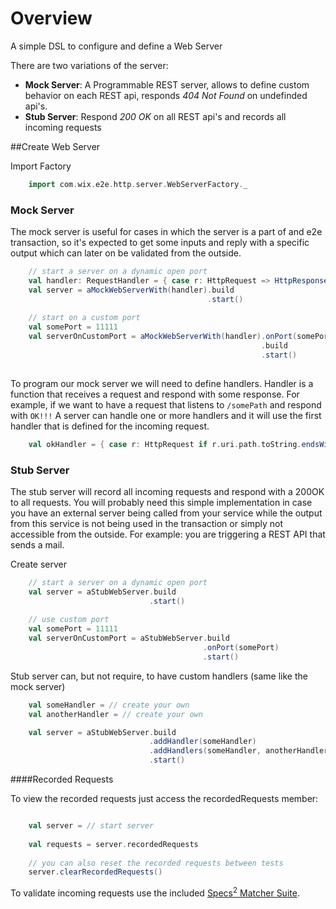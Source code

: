 Overview
========
A simple DSL to configure and define a Web Server

There are two variations of the server:
* __Mock Server__: A Programmable REST server, allows to define custom behavior on each REST api, responds *404 Not Found* on undefinded api's.
* __Stub Server__: Respond *200 OK* on all REST api's and records all incoming requests


##Create Web Server

Import Factory
```scala
    import com.wix.e2e.http.server.WebServerFactory._
```

### Mock Server

The mock server is useful for cases in which the server is a part of and e2e transaction, so it's expected to get some inputs and reply with a specific output which can later on be validated from the outside.

```scala
    // start a server on a dynamic open port
    val handler: RequestHandler = { case r: HttpRequest => HttpResponse()  }
    val server = aMockWebServerWith(handler).build
                                            .start()
                                            
    // start on a custom port                                            
    val somePort = 11111
    val serverOnCustomPort = aMockWebServerWith(handler).onPort(somePort)
                                                        .build
                                                        .start()
                                            
```

To program our mock server we will need to define handlers. Handler is a function that receives a request and respond with some response.
For example, if we want to have a request that listens to `/somePath` and respond with `OK!!!`
A server can handle one or more handlers and it will use the first handler that is defined for the incoming request. 

```scala
    val okHandler = { case r: HttpRequest if r.uri.path.toString.endsWith("somePath") => HttpResponse("OK!!!") }
```


### Stub Server

The stub server will record all incoming requests and respond with a 200OK to all requests. 
You will probably need this simple implementation in case you have an external server being called from your service while the output from this service is not being used in the transaction or simply not accessible from the outside.
For example: you are triggering a REST API that sends a mail.

Create server
```scala
    // start a server on a dynamic open port
    val server = aStubWebServer.build
                               .start()
    
    // use custom port
    val somePort = 11111
    val serverOnCustomPort = aStubWebServer.build
                                           .onPort(somePort)
                                           .start()
```

Stub server can, but not require, to have custom handlers (same like the mock server)

```scala
    val someHandler = // create your own
    val anotherHandler = // create your own

    val server = aStubWebServer.build
                               .addHandler(someHandler)                  // add one
                               .addHandlers(someHandler, anotherHandler) // add more than one handler     
                               .start()


```


####Recorded Requests

To view the recorded requests just access the recordedRequests member:
```scala

    val server = // start server
    
    val requests = server.recordedRequests
    
    // you can also reset the recorded requests between tests
    server.clearRecordedRequests()

```

To validate incoming requests use the included [Specs<sup>2</sup> Matcher Suite](WEBSERVER_MATCHERS.md).